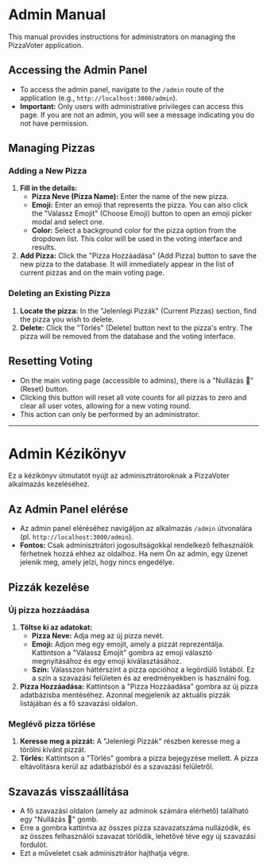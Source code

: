 # Admin Manual

This manual provides instructions for administrators on managing the PizzaVoter application.

## Accessing the Admin Panel

*   To access the admin panel, navigate to the `/admin` route of the application (e.g., `http://localhost:3000/admin`).
*   **Important:** Only users with administrative privileges can access this page. If you are not an admin, you will see a message indicating you do not have permission.

## Managing Pizzas

### Adding a New Pizza

1.  **Fill in the details:**
    *   **Pizza Neve (Pizza Name):** Enter the name of the new pizza.
    *   **Emoji:** Enter an emoji that represents the pizza. You can also click the "Válassz Emojit" (Choose Emoji) button to open an emoji picker modal and select one.
    *   **Color:** Select a background color for the pizza option from the dropdown list. This color will be used in the voting interface and results.
2.  **Add Pizza:** Click the "Pizza Hozzáadása" (Add Pizza) button to save the new pizza to the database. It will immediately appear in the list of current pizzas and on the main voting page.

### Deleting an Existing Pizza

1.  **Locate the pizza:** In the "Jelenlegi Pizzák" (Current Pizzas) section, find the pizza you wish to delete.
2.  **Delete:** Click the "Törlés" (Delete) button next to the pizza's entry. The pizza will be removed from the database and the voting interface.

## Resetting Voting

*   On the main voting page (accessible to admins), there is a "Nullázás 🔄" (Reset) button.
*   Clicking this button will reset all vote counts for all pizzas to zero and clear all user votes, allowing for a new voting round.
*   This action can only be performed by an administrator.

---

# Admin Kézikönyv

Ez a kézikönyv útmutatót nyújt az adminisztrátoroknak a PizzaVoter alkalmazás kezeléséhez.

## Az Admin Panel elérése

*   Az admin panel eléréséhez navigáljon az alkalmazás `/admin` útvonalára (pl. `http://localhost:3000/admin`).
*   **Fontos:** Csak adminisztrátori jogosultságokkal rendelkező felhasználók férhetnek hozzá ehhez az oldalhoz. Ha nem Ön az admin, egy üzenet jelenik meg, amely jelzi, hogy nincs engedélye.

## Pizzák kezelése

### Új pizza hozzáadása

1.  **Töltse ki az adatokat:**
    *   **Pizza Neve:** Adja meg az új pizza nevét.
    *   **Emoji:** Adjon meg egy emojit, amely a pizzát reprezentálja. Kattintson a "Válassz Emojit" gombra az emoji választó megnyitásához és egy emoji kiválasztásához.
    *   **Szín:** Válasszon háttérszínt a pizza opcióhoz a legördülő listából. Ez a szín a szavazási felületen és az eredményekben is használni fog.
2.  **Pizza Hozzáadása:** Kattintson a "Pizza Hozzáadása" gombra az új pizza adatbázisba mentéséhez. Azonnal megjelenik az aktuális pizzák listájában és a fő szavazási oldalon.

### Meglévő pizza törlése

1.  **Keresse meg a pizzát:** A "Jelenlegi Pizzák" részben keresse meg a törölni kívánt pizzát.
2.  **Törlés:** Kattintson a "Törlés" gombra a pizza bejegyzése mellett. A pizza eltávolításra kerül az adatbázisból és a szavazási felületről.

## Szavazás visszaállítása

*   A fő szavazási oldalon (amely az adminok számára elérhető) található egy "Nullázás 🔄" gomb.
*   Erre a gombra kattintva az összes pizza szavazatszáma nullázódik, és az összes felhasználói szavazat törlődik, lehetővé téve egy új szavazási fordulót.
*   Ezt a műveletet csak adminisztrátor hajthatja végre.
